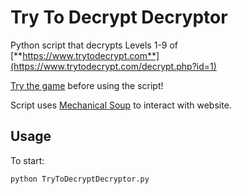 # Try To Decrypt Decryptor

Python script that decrypts Levels 1-9 of [**https://www.trytodecrypt.com**](https://www.trytodecrypt.com/decrypt.php?id=1)

[Try the game](https://www.trytodecrypt.com/decrypt.php?id=1) before using the script!

Script uses [Mechanical Soup](https://github.com/MechanicalSoup/MechanicalSoup) to interact with website.

## Usage
To start:

```bash
python TryToDecryptDecryptor.py 
```

